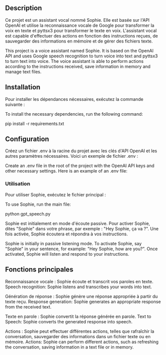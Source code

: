 ## Description

Ce projet est un assistant vocal nommé Sophie. Elle est basée sur l'API OpenAI et utilise la reconnaissance vocale de Google pour transformer la voix en texte et pyttsx3 pour transformer le texte en voix. L'assistant vocal est capable d'effectuer des actions en fonction des instructions reçues, de sauvegarder des informations en mémoire et de gérer des fichiers texte.

This project is a voice assistant named Sophie. It is based on the OpenAI API and uses Google speech recognition to turn voice into text and pyttsx3 to turn text into voice. The voice assistant is able to perform actions according to the instructions received, save information in memory and manage text files.

## Installation

Pour installer les dépendances nécessaires, exécutez la commande suivante :

To install the necessary dependencies, run the following command:

pip install -r requirements.txt

## Configuration

Créez un fichier .env à la racine du projet avec les clés d'API OpenAI et les autres paramètres nécessaires. Voici un exemple de fichier .env :

Create an .env file in the root of the project with the OpenAI API keys and other necessary settings. Here is an example of an .env file:

### Utilisation

Pour utiliser Sophie, exécutez le fichier principal :

To use Sophie, run the main file:

python gpt_speech.py

Sophie est initialement en mode d'écoute passive. Pour activer Sophie, dites "Sophie" dans votre phrase, par exemple : "Hey Sophie, ça va ?". Une fois activée, Sophie écoutera et répondra à vos instructions.

Sophie is initially in passive listening mode. To activate Sophie, say "Sophie" in your sentence, for example: "Hey Sophie, how are you?". Once activated, Sophie will listen and respond to your instructions.

## Fonctions principales

Reconnaissance vocale : Sophie écoute et transcrit vos paroles en texte.
Speech recognition: Sophie listens and transcribes your words into text.

Génération de réponse : Sophie génère une réponse appropriée à partir du texte reçu.
Response generation: Sophie generates an appropriate response from the received text.

Texte en parole : Sophie convertit la réponse générée en parole.
Text to Speech: Sophie converts the generated response into speech.

Actions : Sophie peut effectuer différentes actions, telles que rafraîchir la conversation, sauvegarder des informations dans un fichier texte ou en mémoire.
Actions: Sophie can perform different actions, such as refreshing the conversation, saving information in a text file or in memory.
